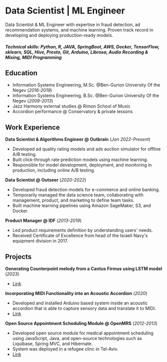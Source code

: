 # Data Scientist | ML Engineer
Data Scientist & ML Engineer with expertise in fraud detection, ad recommendation systems, and machine learning. Proven track record in developing and deploying production-ready models.

##### Technical skills: Python, R, JAVA, SpringBoot, AWS, Docker, TensorFlow, sklearn, SQL, Hive, Presto, Git, Arduino, Librosa, Audio Recording & Mixing, MIDI Programming

## Education
- Information Systems Engineering, M.Sc. @Ben-Gurion University Of the Negev (_2016-2019_)
- Information Systems Engineering, B.Sc. @Ben-Gurion University Of the Negev (_2009-2013_)
- Jazz Harmony external studies @ Rimon School of Music
- Accordion performance @ Conservatory & private lessons 

## Work Experience
**Data Scientist & Algorithms Engineer @ Outbrain** (_Jan 2022-Present_)
- Developed ad quality rating models and ads auction simulator for offline A/B testing.
- Built click-through rate prediction models using machine learning.
- Responsible for model development, deployment, and monitoring in production, including online A/B testing.

**Data Scientist @ Outseer** (_2020-2022_)
- Developed fraud detection models for e-commerce and online banking.
- Temporarily managed the data science team, collaborating with management, product, and marketing to define team tasks.
- Built machine learning pipelines using Amazon SageMaker, S3, and Docker.

**Product Manager @ IDF** (_2013-2019_)
- Led product requirements definition by understanding users' needs.
- Received Certificate of Excellence from head of the Israeli Navy's equipment division in 2017.

## Projects
**Generating Counterpoint melody from a Cantus Firmus using LSTM model** (_2023_)
- [Link](https://github.com/AdamLauz/counterpoint-generator-lstm)

**Incorporating MIDI Functionality into an Acoustic Accordion** (_2020_)
- Developed and installed Arduino based system inside an acoustic accordion that is able to capture sensory data and translate it to MIDI.
-  [Link](https://github.com/AdamLauz/midi-accordion-arduino)

**Open Source Appointment Scheduling Module @ OpenMRS** (_2012-2013_)
- Developed open source module for medical appointment scheduling using JavaScript, Java, and open-source technologies such as Liquibase, Spring MVC, and Hibernate.
- System was deployed in a refugee clinc in Tel-Aviv.
- [Link](https://wiki.openmrs.org/display/docs/appointment+scheduling+module)
